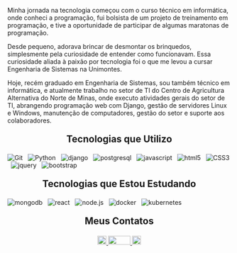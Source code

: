 
Minha jornada na tecnologia começou com o curso técnico em informática, onde conheci a programação, fui bolsista de um projeto de treinamento em programação, e tive a oportunidade de participar de algumas maratonas de programação.

Desde pequeno, adorava brincar de desmontar os brinquedos, simplesmente pela curiosidade de entender como funcionavam. Essa curiosidade aliada à paixão por tecnologia foi o que me levou a cursar Engenharia de Sistemas na Unimontes.

Hoje, recém graduado em Engenharia de Sistemas, sou também técnico em informática, e atualmente trabalho no setor de TI do Centro de Agricultura Alternativa do Norte de Minas, onde executo atividades gerais do setor de TI, abrangendo programação web com Django, gestão de servidores Linux e Windows, manutenção de computadores, gestão do setor e suporte aos colaboradores.

<!-- <div>
  <img align="center" width="49%" height="195px" src="https://github-readme-stats.vercel.app/api?username=pedrohs21&show_icons=true&count_private=true&hide_border=true&title_color=ff91a4&icon_color=ff91a4&text_color=c9d1d9&bg_color=0d1117" alt="Pedro Henrique's Github Stats" /> 
  <img align="center" width="49%" height="195px" src="https://github-readme-stats.vercel.app/api/top-langs?username=pedrohs21&show_icons=true&count_private=true&hide_border=true&title_color=ff91a4&icon_color=ff91a4&text_color=c9d1d9&bg_color=0d1117" alt="Pedro Henrique's Github Top Langs" /> 
</div> -->

<h2 align="center" style="margin: 1em"> Tecnologias que Utilizo </h2>

![Git](https://img.shields.io/badge/-git-0D1117?style=for-the-badge&logo=git&labelColor=0D1117)
&nbsp;
![Python](https://img.shields.io/badge/-python-0D1117?style=for-the-badge&logo=python&labelColor=0D1117)
&nbsp;
![django](https://img.shields.io/badge/-django-0D1117?style=for-the-badge&logo=django&labelColor=0D1117)
&nbsp;
![postgresql](https://img.shields.io/badge/-postgresql-0D1117?style=for-the-badge&logo=postgresql&labelColor=0D1117)
&nbsp;
![javascript](https://img.shields.io/badge/-javascript-0D1117?style=for-the-badge&logo=javascript&labelColor=0D1117)
&nbsp;
![html5](https://img.shields.io/badge/-html5-0D1117?style=for-the-badge&logo=html5&labelColor=0D1117)
&nbsp;
![CSS3](https://img.shields.io/badge/-CSS3-0D1117?style=for-the-badge&logo=CSS3&labelColor=0D1117)
&nbsp;
![jquery](https://img.shields.io/badge/-jquery-0D1117?style=for-the-badge&logo=jquery&labelColor=0D1117)
&nbsp;
![bootstrap](https://img.shields.io/badge/-bootstrap-0D1117?style=for-the-badge&logo=bootstrap&labelColor=0D1117)

<h2 align="center" style="margin: 1em"> Tecnologias que Estou Estudando </h2>

![mongodb](https://img.shields.io/badge/-mongodb-0D1117?style=for-the-badge&logo=mongodb&labelColor=0D1117)
&nbsp;
![react](https://img.shields.io/badge/-react-0D1117?style=for-the-badge&logo=react&labelColor=0D1117)
&nbsp;
![node.js](https://img.shields.io/badge/-node.js-0D1117?style=for-the-badge&logo=nodedotjs&labelColor=0D1117)
&nbsp;
![docker](https://img.shields.io/badge/-docker-0D1117?style=for-the-badge&logo=docker&labelColor=0D1117)
&nbsp;
![kubernetes](https://img.shields.io/badge/-kubernetes-0D1117?style=for-the-badge&logo=kubernetes&labelColor=0D1117)

<h2 align="center" style="margin: 1em"> Meus  Contatos </h2>
<div align="center">
  <a title="Meu LinkedIn" href="httdivs://www.linkedin.com/in/pedrosilvaengsist/" >
    <img height="20" width="20" src="https://cdn.simpleicons.org/linkedin/ffffff" />
  </a>
  <a title="Meu Instagram" href="https://www.instagram.com/pedrohs_21/" >
    <img height="20" width="50" src="https://cdn.simpleicons.org/instagram/ffffff" />
  <a title="Meu e-mail" href="mailto:pedrohs21@outlook.com" >
    <img height="20" width="20" src="https://cdn.simpleicons.org/microsoftoutlook/ffffff" />
  </a>
</div>
